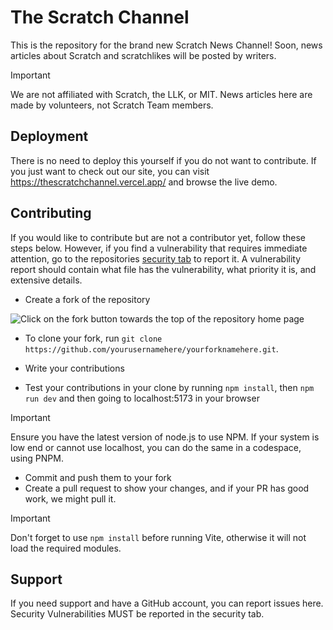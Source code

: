# The Scratch Channel

This is the repository for the brand new Scratch News Channel! Soon, news articles about Scratch and scratchlikes will be posted by writers.


> [!IMPORTANT]
> We are not affiliated with Scratch, the LLK, or MIT. News articles here are made by volunteers, not Scratch Team members.

## Deployment

There is no need to deploy this yourself if you do not want to contribute. If you just want to check out our site, you can visit <https://thescratchchannel.vercel.app/> and browse the live demo.

## Contributing

If you would like to contribute but are not a contributor yet, follow these steps below.
However, if you find a vulnerability that requires immediate attention, go to the repositories [security tab](https://github.com/The-Scratch-Channel/the-scratch-channel.github.io/security) to report it. A vulnerability report should contain what file has the vulnerability, what priority it is, and extensive details.
- Create a fork of the repository

![Click on the fork button towards the top of the repository home page](https://u.cubeupload.com/SmartCat3/Screenshot2025041818.png)

- To clone your fork, run `git clone https://github.com/yourusernamehere/yourforknamehere.git`.

- Write your contributions
- Test your contributions in your clone by running `npm install`, then `npm run dev` and then going to localhost:5173 in your browser
> [!IMPORTANT]
>Ensure you have the latest version of node.js to use NPM. If your system is low end or cannot use localhost, you can do the same in a codespace, using PNPM.

- Commit and push them to your fork
- Create a pull request to show your changes, and if your PR has good work, we might pull it.

> [!IMPORTANT]
> Don't forget to use `npm install` before running Vite, otherwise it will not load the required modules.

## Support

If you need support and have a GitHub account, you can report issues here. Security Vulnerabilities MUST be reported in the security tab.
<!-- Why would you give out your phone number? If anything, just do email address, or better, your scratch profile>
